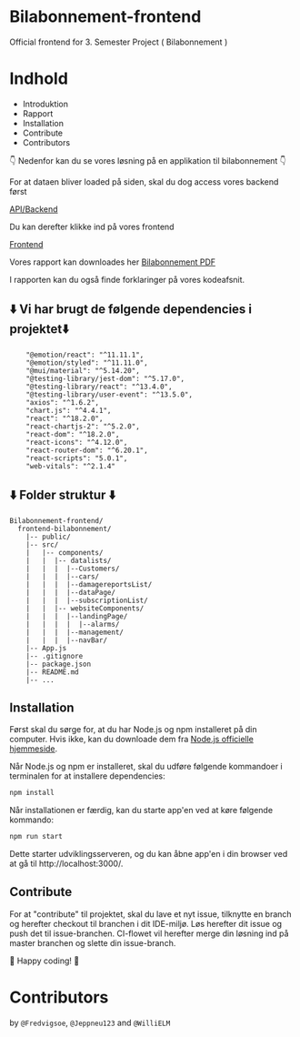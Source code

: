 # Bilabonnement-frontend

Official frontend for 3. Semester Project ( Bilabonnement ) 

# Indhold

- Introduktion
- Rapport
- Installation
- Contribute
- Contributors

👇 Nedenfor kan du se vores løsning på en applikation til bilabonnement 👇

For at dataen bliver loaded på siden, skal du dog access vores backend først  <BR>

[API/Backend](https://bilabonnementapi.azurewebsites.net/)

Du kan derefter klikke ind på vores frontend<BR>

[Frontend](https://bilabonnement-jcu7.onrender.com/)

Vores rapport kan downloades her [Bilabonnement PDF](https://github.com/WilliELM/Bilabonnement-frontend/files/13677360/Samlet-Rapport-Bilabonnement-m.-rettelser.docx-4.pdf)

I rapporten kan du også finde forklaringer på vores kodeafsnit.


## ⬇️ Vi har brugt de følgende dependencies i projektet⬇️
```
    "@emotion/react": "^11.11.1",
    "@emotion/styled": "^11.11.0",
    "@mui/material": "^5.14.20",
    "@testing-library/jest-dom": "^5.17.0",
    "@testing-library/react": "^13.4.0",
    "@testing-library/user-event": "^13.5.0",
    "axios": "^1.6.2",
    "chart.js": "^4.4.1",
    "react": "^18.2.0",
    "react-chartjs-2": "^5.2.0",
    "react-dom": "^18.2.0",
    "react-icons": "^4.12.0",
    "react-router-dom": "^6.20.1",
    "react-scripts": "5.0.1",
    "web-vitals": "^2.1.4"

```
## ⬇️ Folder struktur ⬇️
```
Bilabonnement-frontend/ 
  frontend-bilabonnement/ 
    |-- public/ 
    |-- src/ 
    |   |-- components/ 
    |   |  |-- datalists/
    |   |  |  |--Customers/
    |   |  |  |--cars/ 
    |   |  |  |--damagereportsList/ 
    |   |  |  |--dataPage/
    |   |  |  |--subscriptionList/
    |   |  |-- websiteComponents/
    |   |  |  |--landingPage/
    |   |  |  |  |--alarms/ 
    |   |  |  |--management/ 
    |   |  |  |--navBar/
    |-- App.js 
    |-- .gitignore 
    |-- package.json 
    |-- README.md 
    |-- ... 
```
## Installation
Først skal du sørge for, at du har Node.js og npm installeret på din computer. Hvis ikke, kan du downloade dem fra [Node.js officielle hjemmeside](https://nodejs.org/).


Når Node.js og npm er installeret, skal du udføre følgende kommandoer i terminalen for at installere dependencies:

```bash
npm install
```
Når installationen er færdig, kan du starte app'en ved at køre følgende kommando:

```bash
npm run start
```
Dette starter udviklingsserveren, og du kan åbne app'en i din browser ved at gå til http://localhost:3000/.

## Contribute

For at "contribute" til projektet, skal du lave et nyt issue, tilknytte en branch og herefter checkout til branchen i dit IDE-miljø. Løs herefter dit issue og push det til issue-branchen.
CI-flowet vil herefter merge din løsning ind på master branchen og slette din issue-branch. 

🎉 Happy coding! 🎉

# Contributors
by `@Fredvigsoe`, `@Jeppneu123` and `@WilliELM`
